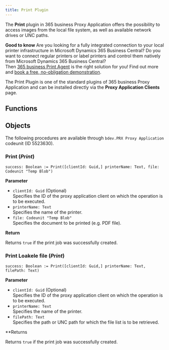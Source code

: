 ```yaml
---
title: Print Plugin
---
```

 
The **Print** plugin in 365 business Proxy Application offers the possibility to access images from the local file system, as well as available network drives or UNC paths.

<div class="alert alert-notice">
    <i class="fa-light fa-hand-point-up fa-lg"></i> <strong>Good to know</strong> Are you looking for a fully integrated connection to your local printer infrastructure in Microsoft Dynamics 365 Business Central? Do you want to connect regular printers or label printers and control them natively from Microsoft Dynamics 365 Business Central?
    <br>Then <a href="https://365businessdev.com/produkte-loesungen/365-business-print-agent/" target="_blank">365 business Print Agent</a> is the right solution for you! Find out more and <a href="https://calendly.com/365businessdev" target="_blank">book a free, no-obligation demonstration</a>.
</div>

The Print Plugin is one of the standard plugins of 365 business Proxy Application and can be installed directly via the **Proxy Application Clients** page.

## Functions

## Objects

The following procedures are available through `bdev.PRX Proxy Application` codeunit (ID 5523630).

### Print (*Print*)

```al
success: Boolean := Print([clientId: Guid,] printerName: Text, file: Codeunit "Temp Blob")
```

**Parameter**

 - `clientId: Guid` (Optional)<br>
   Specifies the ID of the proxy application client on which the operation is to be executed.
 - `printerName: Text`<br>
   Specifies the name of the printer.
 - `file: Codeunit "Temp Blob"`<br>
   Specifies the document to be printed (e.g. PDF file).

**Return**

Returns `true` if the print job was successfully created.

### Print Loakele file (*Print*)

```al
success: Boolean := Print([clientId: Guid,] printerName: Text, filePath: Text)
```

**Parameter**

 - `clientId: Guid` (Optional)<br>
   Specifies the ID of the proxy application client on which the operation is to be executed.
 - `printerName: Text`<br>
   Specifies the name of the printer.
 - `filePath: Text`<br>
   Specifies the path or UNC path for which the file list is to be retrieved.

**Returns

Returns `true` if the print job was successfully created.



